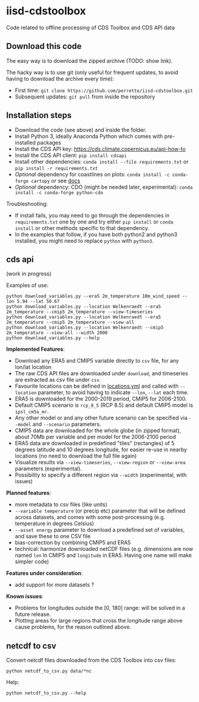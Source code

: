 # iisd-cdstoolbox

Code related to offline processing of CDS Toolbox and CDS API data 

## Download this code

The easy way is to download the zipped archive (TODO: show link).

The hacky way is to use git (only useful for frequent updates, to avoid having to download the archive every time):
- First time: `git clone https://github.com/perrette/iisd-cdstoolbox.git`
- Subsequent updates: `git pull` from inside the repository 

## Installation steps

- Download the code (see above) and inside the folder.
- Install Python 3, ideally Anaconda Python which comes with pre-installed packages
- Install the CDS API key: https://cds.climate.copernicus.eu/api-how-to
- Install the CDS API client: `pip install cdsapi`
- Install other dependencies: `conda install --file requirements.txt` or `pip install -r requirements.txt`
- _Optional_ dependency for coastlines on plots: `conda install -c conda-forge cartopy` or see [docs](https://scitools.org.uk/cartopy/docs/latest/installing.html)
- _Optional_ dependency: CDO (might be needed later, experimental): `conda install -c conda-forge python-cdo`


Troubleshooting:
- If install fails, you may need to go through the dependencies in `requirements.txt` one by one and try either `pip install` or `conda install` or other methods specific to that dependency.
- In the examples that follow, if you have both python2 and python3 installed, you might need to replace `python` with `python3`.

## cds api

(work in progress)

Examples of use:

    python download_variables.py --era5 2m_temperature 10m_wind_speed --lon 5.94 --lat 50.67
    python download_variables.py --location Welkenraedt --era5 2m_temperature --cmip5 2m_temperature --view-timeseries
    python download_variables.py --location Welkenraedt --era5 2m_temperature --cmip5 2m_temperature --view-all
    python download_variables.py --location Welkenraedt --cmip5 2m_temperature --view-all --width 2000
    python download_variables.py --help
    

**Implemented Features**:

- Download any ERA5 and CMIP5 variable directly to `csv` file, for any lon/lat location
- The raw CDS API files are downloaded under `download`, and timeseries are extracted as csv file under `csv`.
- Favourite locations can be defined in [locations.yml](locations.yml) and called with `--location` parameter, to avoid having to indicate `--lon`, `--lat` each time.
- ERA5 is downloaded for the 2000-2019 period, CMIP5 for 2006-2100. 
- Default CMIP5 scenario is `rcp_8_5` (RCP 8.5) and default CMIP5 model is `ipsl_cm5a_mr`. 
- Any other model or and any other future scenario can be specified via `--model` and `--scenario` parameters.
- CMIP5 data are downloaded for the whole globe (in zipped format), about 70Mb per variable and per model for the 2006-2100 period
- ERA5 data are downloaded in predefined "tiles" (rectangles) of 5 degrees latitude and 10 degrees longitude, for easier re-use in nearby locations (no need to download the full file again)
- Visualize results via `--view-timeseries`, `--view-region` or `--view-area` parameters (experimental).
- Possibility to specify a different region via `--width` (experimental, with issues)


**Planned features**:

- more metadata to csv files (like units)
- `--variable temperature` (or precip etc) parameter that will be defined across datasets, and comes with some post-processing (e.g. temperature in degrees Celsius)
- `--asset energy` parameter to download a predefined set of variables, and save these to one CSV file
- bias-correction by combining CMIP5 and ERA5
- technical: harmonize downloaded netCDF files (e.g. dimensions are now named `lon` in CMIP5 and `longitude` in ERA5. Having one name will make simpler code)

**Features under consideration**:

- add support for more datasets ?


**Known issues**:

- Problems for longitudes outside the [0, 180] range: will be solved in a future release.
- Plotting areas for large regions that cross the longitude range above cause problems, for the reason outlined above.


## netcdf to csv

Convert netcdf files downloaded from the CDS Toolbox into csv files:

    python netcdf_to_csv.py data/*nc

Help:

    python netcdf_to_csv.py --help
